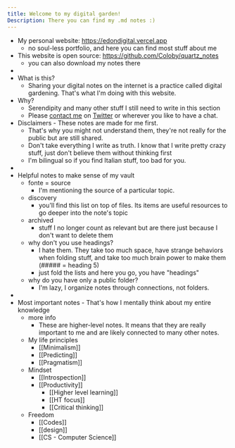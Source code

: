 ```yaml
---
title: Welcome to my digital garden!
Description: There you can find my .md notes :)
---
```


- My personal website: https://edondigital.vercel.app
	- no soul-less portfolio, and here you can find most stuff about me
- This website is open source: https://github.com/Coloby/quartz_notes
	- you can also download my notes there
-
- What is this?
	- Sharing your digital notes on the internet is a practice called digital gardening. That's what I'm doing with this website.
- Why?
	- Serendipity and many other stuff I still need to write in this section
	- Please [contact me](https://edondigital.vercel.app/contact) on [Twitter](https://twitter.com/edondigital) or wherever you like to have a chat.
- Disclaimers - These notes are made for me first. 
	- That's why you might not understand them, they're not really for the public but are still shared.
	- Don't take everything I write as truth. I know that I write pretty crazy stuff, just don't believe them without thinking first
	- I'm bilingual so if you find Italian stuff, too bad for you.
-
- Helpful notes to make sense of my vault
	- fonte = source
		- I'm mentioning the source of a particular topic. 
	- discovery
		- you'll find this list on top of files. Its items are useful resources to go deeper into the note's topic
	- archived
		- stuff I no longer count as relevant but are there just because I don't want to delete them
	- why don't you use headings?
		- I hate them. They take too much space, have strange behaviors when folding stuff, and take too much brain power to make them (##### = heading 5)
		- just fold the lists and here you go, you have "headings"
	- why do you have only a public folder?
		- I'm lazy, I organize notes through connections, not folders.
-
- Most important notes - That's how I mentally think about my entire knowledge
	- more info
		- These are higher-level notes. It means that they are really important to me and are likely connected to many other notes.
	- My life principles
		- [[Minimalism]]
		- [[Predicting]]
		- [[Pragmatism]]	
	 - Mindset
		- [[Introspection]]
		- [[Productivity]]
			- [[Higher level learning]]
			- [[HT focus]]
			- [[Critical thinking]]
	- Freedom
		- [[Codes]]
		- [[design]]
		- [[CS - Computer Science]]